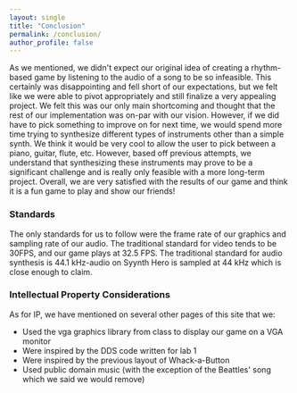 ```yaml
---
layout: single
title: "Conclusion"
permalink: /conclusion/
author_profile: false
---
```


As we mentioned, we didn't expect our original idea of creating a rhythm-based game by listening to the audio of a song to be so infeasible. This certainly was disappointing and fell short of our expectations, but we felt like we were able to pivot appropriately and still finalize a very appealing project. We felt this was our only main shortcoming and thought that the rest of our implementation was on-par with our vision. However, if we did have to pick something to improve on for next time, we would spend more time trying to synthesize different types of instruments other than a simple synth. We think it would be very cool to allow the user to pick between a piano, guitar, flute, etc. However, based off previous attempts, we understand that synthesizing these instruments may prove to be a significant challenge and is really only feasible with a more long-term project. Overall, we are very satisfied with the results of our game and think it is a fun game to play and show our friends!

### Standards
The only standards for us to follow were the frame rate of our graphics and sampling rate of our audio. The traditional standard for video tends to be 30FPS, and our game plays at 32.5 FPS. The traditional standard for audio synthesis is 44.1 kHz-audio on Syynth Hero is sampled at 44 kHz which is close enough to claim.

### Intellectual Property Considerations
As for IP, we have mentioned on several other pages of this site that we:
* Used the vga graphics library from class to display our game on a VGA monitor
* Were inspired by the DDS code written for lab 1
* Were inspired by the previous layout of Whack-a-Button
* Used public domain music (with the exception of the Beattles' song which we said we would remove)
